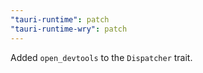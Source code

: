 ```yaml
---
"tauri-runtime": patch
"tauri-runtime-wry": patch
---
```


Added `open_devtools` to the `Dispatcher` trait.
